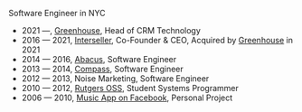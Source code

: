 Software Engineer in NYC

* 2021 &mdash;, [Greenhouse](https://greenhouse.com), Head of CRM Technology
* 2016 &mdash; 2021, [Interseller](https://www.interseller.io), Co-Founder & CEO, Acquired by [Greenhouse](https://greenhouse.com) in 2021
* 2014 &mdash; 2016, [Abacus](https://abacus.com), Software Engineer
* 2013 &mdash; 2014, [Compass](https://compass.com), Software Engineer
* 2012 &mdash; 2013, Noise Marketing, Software Engineer
* 2010 &mdash; 2012, [Rutgers OSS](https://oss.rutgers.edu), Student Systems Programmer
* 2006 &mdash; 2010, [Music App on Facebook](/projects/music), Personal Project
